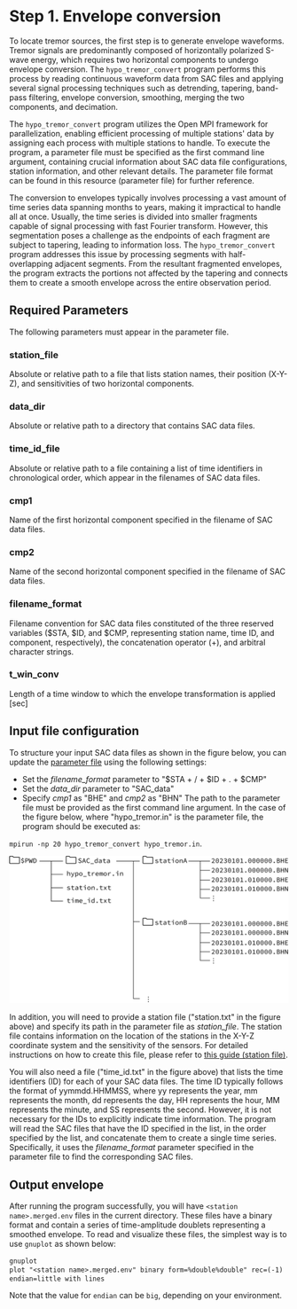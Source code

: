 # Step 1. Envelope conversion

To locate tremor sources, the first step is to generate envelope waveforms. Tremor signals are predominantly composed of horizontally polarized S-wave energy, which requires two horizontal components to undergo envelope conversion. The `hypo_tremor_convert` program performs this process by reading continuous waveform data from SAC files and applying several signal processing techniques such as detrending, tapering, band-pass filtering, envelope conversion, smoothing, merging the two components, and decimation.

The `hypo_tremor_convert` program  utilizes the Open MPI framework for parallelization, enabling efficient processing of multiple stations' data by assigning each process with multiple stations to handle. To execute the program, a parameter file must be specified as the first command line argument, containing crucial information about SAC data file configurations, station information, and other relevant details. The parameter file format can be found in this resource (parameter file) for further reference.

The conversion to envelopes typically involves processing a vast amount of time series data spanning months to years, making it impractical to handle all at once. Usually, the time series is divided into smaller fragments capable of signal processing with fast Fourier transform. However, this segmentation poses a challenge as the endpoints of each fragment are subject to tapering, leading to information loss. The `hypo_tremor_convert` program addresses this issue by processing segments with half-overlapping adjacent segments. From the resultant fragmented envelopes, the program extracts the portions not affected by the tapering and connects them to create a smooth envelope across the entire observation period. 

## Required Parameters

The following parameters must appear in the parameter file.

### station_file 
Absolute or relative path to a file that lists station names, their position (X-Y-Z), and sensitivities of two horizontal components.

### data_dir
Absolute or relative path to a directory that contains SAC data files.

### time_id_file
Absolute or relative path to a file containing a list of time identifiers in chronological order, which appear in the filenames of SAC data files. 

### cmp1
Name of the first horizontal component specified in the filename of SAC data files.

### cmp2
Name of the second horizontal component specified in the filename of SAC data files.

### filename_format 
Filename convention for SAC data files constituted of the three reserved variables ($STA, $ID, and $CMP, representing station name, time ID, and component, respectively), the concatenation operator (+), and arbitral character strings.

### t_win_conv 
Length of a time window to which the envelope transformation is applied [sec]

## Input file configuration

To structure your input SAC data files as shown in the figure below, you can update the [parameter file](./parameter_file.md) using the following settings:
* Set the _filename_format_ parameter to "$STA + / + $ID + . + $CMP"
* Set the _data_dir_ parameter to "SAC_data"
* Specify _cmp1_ as "BHE" and _cmp2_ as "BHN"
The path to the parameter file must be provided as the first command line argument. In the case of the figure below, where "hypo_tremor.in" is the parameter file, the program should be executed as:
 
`mpirun -np 20 hypo_tremor_convert hypo_tremor.in`.

![files](./img/files_convert.png)

In addition, you will need to provide a station file ("station.txt" in the figure above) and specify its path in the parameter file as _station_file_. The station file contains information on the location of the stations in the X-Y-Z coordinate system and the sensitivity of the sensors. For detailed instructions on how to create this file, please refer to [this guide (station file)](statiln_file.md).

You will also need a file ("time_id.txt" in the figure above) that lists the time identifiers (ID) for each of your SAC data files. The time ID typically follows the format of yymmdd.HHMMSS, where yy represents the year, mm represents the month, dd represents the day, HH represents the hour, MM represents the minute, and SS represents the second. However, it is not necessary for the IDs to explicitly indicate time information. The program will read the SAC files that have the ID specified in the list, in the order specified by the list, and concatenate them to create a single time series. Specifically, it uses the _filename_format_ parameter specified in the parameter file to find the corresponding SAC files.

## Output envelope

After running the program successfully, you will have `<station name>.merged.env` files in the current directory. These files have a binary format and contain a series of time-amplitude doublets representing a smoothed envelope. To read and visualize these files, the simplest way is to use `gnuplot` as shown below:

```
gnuplot
plot "<station name>.merged.env" binary form=%double%double" rec=(-1) endian=little with lines
```
Note that the value for `endian` can be `big`, depending on your environment. 





